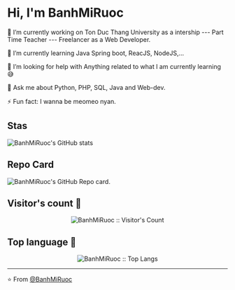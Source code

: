 # Hi, I'm BanhMiRuoc

<!--
**BanhMiRuoc/BanhMiRuoc** is a ✨ _special_ ✨ repository because its `README.md` (this file) appears on your GitHub profile.

Here are some ideas to get you started:
redicom as a Senior Software Developer --- UAdeC as a Part Time Teacher",
-->
🔭 I’m currently working on Ton Duc Thang University as a intership --- Part Time Teacher --- Freelancer as a Web Developer.

🌱 I’m currently learning Java Spring boot, ReacJS, NodeJS,...

🤔 I’m looking for help with Anything related to what I am currently learning 😅

💬 Ask me about Python, PHP, SQL, Java and Web-dev.

⚡ Fun fact: I wanna be meomeo nyan.

## Stas
![BanhMiRuoc's GitHub stats](https://github-readme-stats.vercel.app/api?username=BanhMiRuoc&theme=cobalt&show_icons=true)

## Repo Card

![BanhMiRuoc's GitHub Repo card](https://github-readme-stats.vercel.app/api?username=BanhMiRuoc&show_icons=true&hide=contribs,prs&cache_seconds=86400&theme=cobalt).

## Visitor's count 👀

<p align="center"><img src="https://profile-counter.glitch.me/{BanhMiRuoc}/count.svg" alt="BanhMiRuoc :: Visitor's Count" /></p>

## Top language 🏅

<p align="center"><img src="https://github-readme-stats.vercel.app/api/top-langs/?username=BanhMiRuoc&langs_count=10&theme=tokyonight&layout=compact" alt="BanhMiRuoc :: Top Langs" /></p>

---

⭐️ From [@BanhMiRuoc](https://github.com/BanhMiRuoc)
